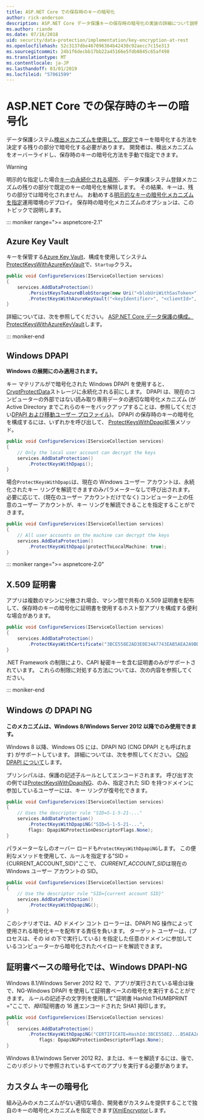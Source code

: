 ```yaml
---
title: ASP.NET Core での保存時のキーの暗号化
author: rick-anderson
description: ASP.NET Core データ保護キーの保存時の暗号化の実装の詳細について説明します。
ms.author: riande
ms.date: 07/16/2018
uid: security/data-protection/implementation/key-encryption-at-rest
ms.openlocfilehash: 52c3137dbe467096364b42430c92aecc7c15e313
ms.sourcegitcommit: 24b1f6decbb17bb22a45166e5fdb0845c65af498
ms.translationtype: MT
ms.contentlocale: ja-JP
ms.lasthandoff: 03/01/2019
ms.locfileid: "57061599"
---
```

# <a name="key-encryption-at-rest-in-aspnet-core"></a>ASP.NET Core での保存時のキーの暗号化

データ保護システム[検出メカニズムを使用して、既定で](xref:security/data-protection/configuration/default-settings)キーを暗号化する方法を決定する残りの部分で暗号化する必要があります。 開発者は、検出メカニズムをオーバーライドし、保存時のキーの暗号化方法を手動で指定できます。

> [!WARNING]
> 明示的な指定した場合[キーの永続化される場所](xref:security/data-protection/implementation/key-storage-providers)、データ保護システム登録メカニズムの残りの部分で既定のキーの暗号化を解除します。 その結果、キーは、残りの部分では暗号化されません。 お勧めする[明示的なキーの暗号化メカニズムを指定](xref:security/data-protection/implementation/key-encryption-at-rest)運用環境のデプロイ。 保存時の暗号化メカニズムのオプションは、このトピックで説明します。

::: moniker range=">= aspnetcore-2.1"

## <a name="azure-key-vault"></a>Azure Key Vault

キーを保管する[Azure Key Vault](https://azure.microsoft.com/services/key-vault/)、構成を使用してシステム[ProtectKeysWithAzureKeyVault](/dotnet/api/microsoft.aspnetcore.dataprotection.azuredataprotectionbuilderextensions.protectkeyswithazurekeyvault)で、`Startup`クラス。

```csharp
public void ConfigureServices(IServiceCollection services)
{
    services.AddDataProtection()
        .PersistKeysToAzureBlobStorage(new Uri("<blobUriWithSasToken>"))
        .ProtectKeysWithAzureKeyVault("<keyIdentifier>", "<clientId>", "<clientSecret>");
}
```

詳細については、次を参照してください。 [ASP.NET Core データ保護の構成。ProtectKeysWithAzureKeyVault](xref:security/data-protection/configuration/overview#protectkeyswithazurekeyvault)します。

::: moniker-end

## <a name="windows-dpapi"></a>Windows DPAPI

**Windows の展開にのみ適用されます。**

キー マテリアルがで暗号化された Windows DPAPI を使用すると、 [CryptProtectData](/windows/desktop/api/dpapi/nf-dpapi-cryptprotectdata)ストレージに永続化される前にします。 DPAPI は、現在のコンピューターの外部ではない読み取り専用データの適切な暗号化メカニズム (が Active Directory までこれらのキーをバックアップすることは、参照してください[DPAPI および移動ユーザー プロファイル](https://support.microsoft.com/kb/309408/#6))。 DPAPI の保存時のキーの暗号化を構成するには、いずれかを呼び出して、 [ProtectKeysWithDpapi](/dotnet/api/microsoft.aspnetcore.dataprotection.dataprotectionbuilderextensions.protectkeyswithdpapi)拡張メソッド。

```csharp
public void ConfigureServices(IServiceCollection services)
{
    // Only the local user account can decrypt the keys
    services.AddDataProtection()
        .ProtectKeysWithDpapi();
}
```

場合`ProtectKeysWithDpapi`は、現在の Windows ユーザー アカウントは、永続化されたキー リングを解読できますのみパラメーターなしで呼び出されます。 必要に応じて、(現在のユーザー アカウントだけでなく) コンピューター上の任意のユーザー アカウントが、キー リングを解読できることを指定することができます。

```csharp
public void ConfigureServices(IServiceCollection services)
{
    // All user accounts on the machine can decrypt the keys
    services.AddDataProtection()
        .ProtectKeysWithDpapi(protectToLocalMachine: true);
}
```

::: moniker range=">= aspnetcore-2.0"

## <a name="x509-certificate"></a>X.509 証明書

アプリは複数のマシンに分散され場合、マシン間で共有の X.509 証明書を配布して、保存時のキーの暗号化に証明書を使用するホスト型アプリを構成する便利な場合があります。

```csharp
public void ConfigureServices(IServiceCollection services)
{
    services.AddDataProtection()
        .ProtectKeysWithCertificate("3BCE558E2AD3E0E34A7743EAB5AEA2A9BD2575A0");
}
```

.NET Framework の制限により、CAPI 秘密キーを含む証明書のみがサポートされています。 これらの制限に対処する方法については、次の内容を参照してください。

::: moniker-end

## <a name="windows-dpapi-ng"></a>Windows の DPAPI NG

**このメカニズムは、Windows 8/Windows Server 2012 以降でのみ使用できます。**

Windows 8 以降、Windows OS には、DPAPI NG (CNG DPAPI とも呼ばれます) がサポートしています。 詳細については、次を参照してください。 [CNG DPAPI について](/windows/desktop/SecCNG/cng-dpapi)します。

プリンシパルは、保護の記述子ルールとしてエンコードされます。 呼び出す次の例では[ProtectKeysWithDpapiNG](/dotnet/api/microsoft.aspnetcore.dataprotection.dataprotectionbuilderextensions.protectkeyswithdpaping)、のみ、指定された SID を持つドメインに参加しているユーザーには、キー リングが復号化できます。

```csharp
public void ConfigureServices(IServiceCollection services)
{
    // Uses the descriptor rule "SID=S-1-5-21-..."
    services.AddDataProtection()
        .ProtectKeysWithDpapiNG("SID=S-1-5-21-...",
        flags: DpapiNGProtectionDescriptorFlags.None);
}
```

パラメーターなしのオーバー ロードも`ProtectKeysWithDpapiNG`します。 この便利なメソッドを使用して、ルールを指定する"SID = {CURRENT_ACCOUNT_SID}"ここで、 *CURRENT_ACCOUNT_SID*は現在の Windows ユーザー アカウントの SID。

```csharp
public void ConfigureServices(IServiceCollection services)
{
    // Use the descriptor rule "SID={current account SID}"
    services.AddDataProtection()
        .ProtectKeysWithDpapiNG();
}
```

このシナリオでは、AD ドメイン コント ローラーは、DPAPI NG 操作によって使用される暗号化キーを配布する責任を負います。 ターゲット ユーザーは、(プロセスは、その id の下で実行している) を指定した任意のドメインに参加しているコンピューターから暗号化されたペイロードを解読できます。

## <a name="certificate-based-encryption-with-windows-dpapi-ng"></a>証明書ベースの暗号化では、Windows DPAPI-NG

Windows 8.1/Windows Server 2012 R2 で、アプリが実行されている場合は後で、NG-Windows DPAPI を使用して証明書ベースの暗号化を実行することができます。 ルールの記述子の文字列を使用して"証明書 HashId:THUMBPRINT ="ここで、*拇印*証明書の 16 進エンコードされた SHA1 拇印します。

```csharp
public void ConfigureServices(IServiceCollection services)
{
    services.AddDataProtection()
        .ProtectKeysWithDpapiNG("CERTIFICATE=HashId:3BCE558E2...B5AEA2A9BD2575A0",
            flags: DpapiNGProtectionDescriptorFlags.None);
}
```

Windows 8.1/windows Server 2012 R2、または、キーを解読するには、後で、このリポジトリで参照されているすべてのアプリを実行する必要があります。

## <a name="custom-key-encryption"></a>カスタム キーの暗号化

組み込みのメカニズムがない適切な場合、開発者がカスタムを提供することで独自のキーの暗号化メカニズムを指定できます[IXmlEncryptor](/dotnet/api/microsoft.aspnetcore.dataprotection.xmlencryption.ixmlencryptor)します。
